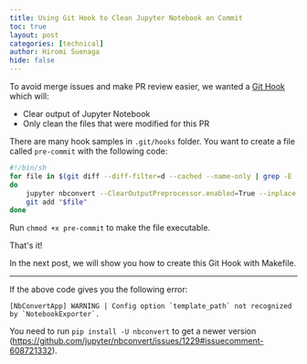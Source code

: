 ```yaml
---
title: Using Git Hook to Clean Jupyter Notebook on Commit
toc: true
layout: post
categories: [technical]
author: Hiromi Suenaga
hide: false
---
```



To avoid merge issues and make PR review easier, we wanted a [Git Hook](https://git-scm.com/book/en/v2/Customizing-Git-Git-Hooks) which will:
- Clear output of Jupyter Notebook
- Only clean the files that were modified for this PR


There are many hook samples in `.git/hooks` folder. You want to create a file called `pre-commit` with the following code:
    
```bash
#!/bin/sh
for file in $(git diff --diff-filter=d --cached --name-only | grep -E 'customers/.+\.ipynb$')
do
    jupyter nbconvert --ClearOutputPreprocessor.enabled=True --inplace "$file"
    git add "$file"
done
```

Run `chmod +x pre-commit` to make the file executable.

That's it!

In the next post, we will show you how to create this Git Hook with Makefile.

---

If the above code gives you the following error:
```
[NbConvertApp] WARNING | Config option `template_path` not recognized by `NotebookExporter`.
```

You need to run `pip install -U nbconvert` to get a newer version (https://github.com/jupyter/nbconvert/issues/1229#issuecomment-608721332).


